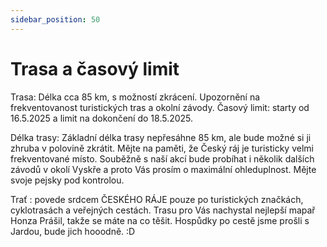 ```yaml
---
sidebar_position: 50
---
```


# Trasa a časový limit
Trasa: Délka cca 85 km, s možností zkrácení.
Upozornění na frekventovanost turistických tras a okolní závody.
Časový limit: starty od 16.5.2025 a limit na dokončení do 18.5.2025.

Délka trasy: Základní délka trasy nepřesáhne 85 km, ale bude možné si ji zhruba v polovině zkrátit.
Mějte na paměti, že Český ráj je turisticky velmi frekventované místo. Souběžně s naší akcí bude probíhat i několik dalších závodů v okolí Vyskře a proto Vás prosím o maximální ohleduplnost. Mějte svoje pejsky pod kontrolou.

Trať : povede srdcem ČESKÉHO RÁJE pouze po turistických značkách, cyklotrasách a veřejných cestách. Trasu pro Vás nachystal nejlepší mapař Honza Prášil, takže se máte na co těšit. Hospůdky po cestě jsme prošli s Jardou, bude jich hooodně. :D


